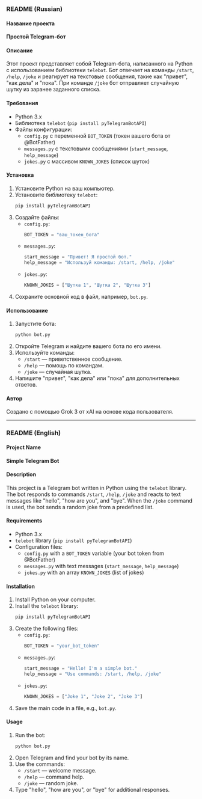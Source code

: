 ### README (Russian)

#### Название проекта
**Простой Telegram-бот**

#### Описание
Этот проект представляет собой Telegram-бота, написанного на Python с использованием библиотеки `telebot`. Бот отвечает на команды `/start`, `/help`, `/joke` и реагирует на текстовые сообщения, такие как "привет", "как дела" и "пока". При команде `/joke` бот отправляет случайную шутку из заранее заданного списка.

#### Требования
- Python 3.x
- Библиотека `telebot` (`pip install pyTelegramBotAPI`)
- Файлы конфигурации:
  - `config.py` с переменной `BOT_TOKEN` (токен вашего бота от @BotFather)
  - `messages.py` с текстовыми сообщениями (`start_message`, `help_message`)
  - `jokes.py` с массивом `KNOWN_JOKES` (список шуток)

#### Установка
1. Установите Python на ваш компьютер.
2. Установите библиотеку `telebot`:
   ```bash
   pip install pyTelegramBotAPI
   ```
3. Создайте файлы:
   - `config.py`:
     ```python
     BOT_TOKEN = "ваш_токен_бота"
     ```
   - `messages.py`:
     ```python
     start_message = "Привет! Я простой бот."
     help_message = "Используй команды: /start, /help, /joke"
     ```
   - `jokes.py`:
     ```python
     KNOWN_JOKES = ["Шутка 1", "Шутка 2", "Шутка 3"]
     ```
4. Сохраните основной код в файл, например, `bot.py`.

#### Использование
1. Запустите бота:
   ```bash
   python bot.py
   ```
2. Откройте Telegram и найдите вашего бота по его имени.
3. Используйте команды:
   - `/start` — приветственное сообщение.
   - `/help` — помощь по командам.
   - `/joke` — случайная шутка.
4. Напишите "привет", "как дела" или "пока" для дополнительных ответов.

#### Автор
Создано с помощью Grok 3 от xAI на основе кода пользователя.

---

### README (English)

#### Project Name
**Simple Telegram Bot**

#### Description
This project is a Telegram bot written in Python using the `telebot` library. The bot responds to commands `/start`, `/help`, `/joke` and reacts to text messages like "hello", "how are you", and "bye". When the `/joke` command is used, the bot sends a random joke from a predefined list.

#### Requirements
- Python 3.x
- `telebot` library (`pip install pyTelegramBotAPI`)
- Configuration files:
  - `config.py` with a `BOT_TOKEN` variable (your bot token from @BotFather)
  - `messages.py` with text messages (`start_message`, `help_message`)
  - `jokes.py` with an array `KNOWN_JOKES` (list of jokes)

#### Installation
1. Install Python on your computer.
2. Install the `telebot` library:
   ```bash
   pip install pyTelegramBotAPI
   ```
3. Create the following files:
   - `config.py`:
     ```python
     BOT_TOKEN = "your_bot_token"
     ```
   - `messages.py`:
     ```python
     start_message = "Hello! I'm a simple bot."
     help_message = "Use commands: /start, /help, /joke"
     ```
   - `jokes.py`:
     ```python
     KNOWN_JOKES = ["Joke 1", "Joke 2", "Joke 3"]
     ```
4. Save the main code in a file, e.g., `bot.py`.

#### Usage
1. Run the bot:
   ```bash
   python bot.py
   ```
2. Open Telegram and find your bot by its name.
3. Use the commands:
   - `/start` — welcome message.
   - `/help` — command help.
   - `/joke` — random joke.
4. Type "hello", "how are you", or "bye" for additional responses.
